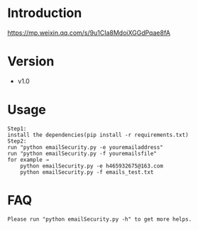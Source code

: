 # Introduction
https://mp.weixin.qq.com/s/9u1CIa8MdoiXGGdPqae8fA

# Version
- v1.0

# Usage
```
Step1:
install the dependencies(pip install -r requirements.txt)
Step2:
run "python emailSecurity.py -e youremailaddress"
run "python emailSecurity.py -f youremailsfile"
for example →
	python emailSecurity.py -e h465932675@163.com
	python emailSecurity.py -f emails_test.txt
```

# FAQ
```
Please run "python emailSecurity.py -h" to get more helps.
```